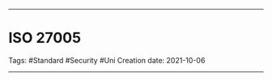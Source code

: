 -----------------------------------------------
# ISO 27005
Tags:  #Standard #Security #Uni 
Creation date: 2021-10-06

-----------------------------------------------
